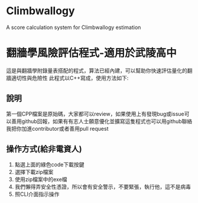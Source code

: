 # Climbwallogy
A score calculation system for Climbwallogy estimation
# 翻牆學風險評估程式-適用於武陵高中

這是與翻牆學附錄量表搭配的程式，算法已經內建，可以幫助你快速評估量化的翻牆適切性與危險性
此程式以C++寫成，使用方法如下:
## 說明
第一個CPP檔案是原始碼，大家都可以review，如果使用上有發現bug或issue可以善用github回報，如果有有志人士願意優化並擴寫這隻程式也可以用github聯絡我把你加進contributor或者善用pull request

## 操作方式(給非電資人)
1. 點選上面的綠色code下載按鍵
2. 選擇下載zip檔案
3. 使用zip檔案中的exe檔
4. 我們懶得弄安全性憑證，所以會有安全警示，不要緊張，執行他，這不是病毒
5. 照CLI介面指示操作
